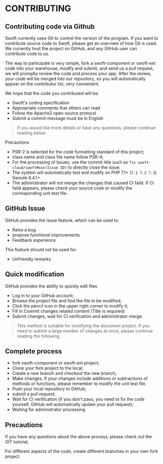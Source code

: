 # CONTRIBUTING

## Contributing code via Github

Swoft currently uses Git to control the version of the program. If you want to contribute source code to Swoft, please get an overview of how Git is used. We currently host the project on GitHub, and any GitHub user can contribute code to us.

The way to participate is very simple, fork a swoft-component or swoft-ext code into your warehouse, modify and submit, and send us a pull request, we will promptly review the code and process your app. After the review, your code will be merged into our repository, so you will automatically appear on the contributor list, very convenient.

We hope that the code you contributed will be:

- Swoft's coding specification
- Appropriate comments that others can read
- Follow the Apache2 open source protocol
- Submit a commit message must be in English

> If you would like more details or have any questions, please continue reading below

Precautions

- PSR-2 is selected for the code formatting standard of this project;
- class name and class file name follow PSR-4;
- For the processing of Issues, use the commit title such as `fix swoft-cloud/swoft#xxx(Issue ID)` to directly close the issue.
- The system will automatically test and modify on PHP 7.1+ (`7.1 7.2 7.3`) Swoole 4.4.1+
- The administrator will not merge the changes that caused CI faild. If CI faild appears, please check your source code or modify the corresponding unit test file.

## GitHub Issue

GitHub provides the Issue feature, which can be used to:

- Raise a bug
- propose functional improvements
- Feedback experience

This feature should not be used for:

- Unfriendly remarks

## Quick modification

GitHub provides the ability to quickly edit files

- Log in to your GitHub account;
- Browse the project file and find the file to be modified;
- Click the pencil icon in the upper right corner to modify it;
- Fill in Commit changes related content (Title is required)
- Submit changes, wait for CI verification and administrator merge.

> This method is suitable for modifying the document project. If you need to submit a large number of changes at once, please continue reading the following

## Complete process

- fork swoft-component or swoft-ext project;
- Clone your fork project to the local;
- Create a new branch and checkout the new branch;
- Make changes. If your changes include additions or subtractions of methods or functions, please remember to modify the unit test file.
- Push your local repository to GitHub;
- submit a pull request;
- Wait for CI verification (if you don't pass, you need to fix the code yourself, GitHub will automatically update your pull request);
- Waiting for administrator processing

## Precautions

If you have any questions about the above process, please check out the GIT tutorial;

For different aspects of the code, create different branches in your own fork project.
